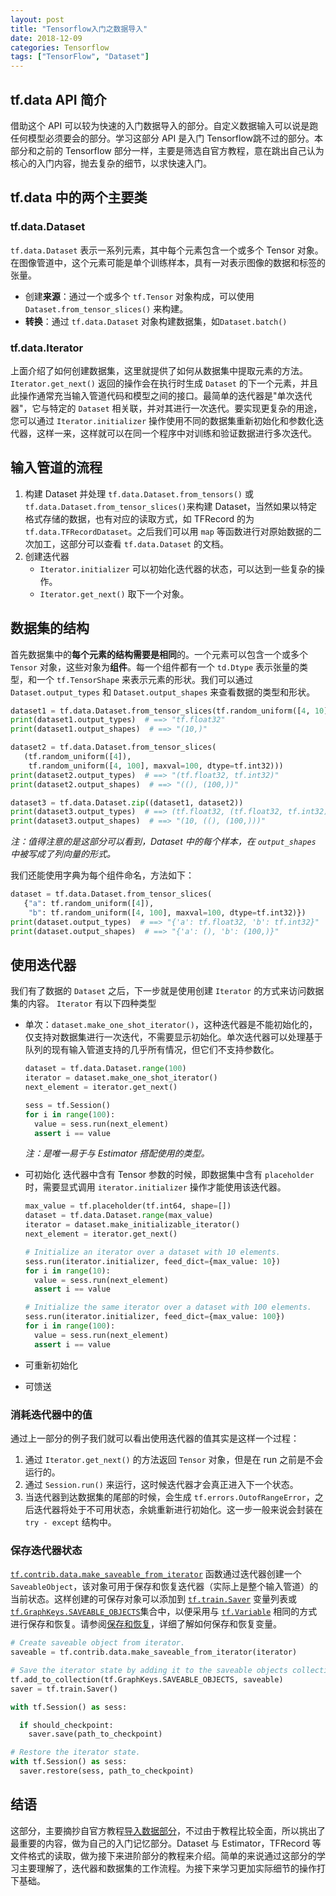 ```yaml
---
layout: post
title: "Tensorflow入门之数据导入"
date: 2018-12-09
categories: Tensorflow
tags: ["TensorFlow", "Dataset"]
---
```


## tf.data API 简介
借助这个 API 可以较为快速的入门数据导入的部分。自定义数据输入可以说是跑任何模型必须要会的部分。学习这部分 API 是入门 Tensorflow跳不过的部分。本部分和之前的 Tensorflow 部分一样，主要是筛选自官方教程，意在跳出自己认为核心的入门内容，抛去复杂的细节，以求快速入门。

## tf.data 中的两个主要类
### tf.data.Dataset
`tf.data.Dataset` 表示一系列元素，其中每个元素包含一个或多个 Tensor 对象。在图像管道中，这个元素可能是单个训练样本，具有一对表示图像的数据和标签的张量。
- 创建**来源**：通过一个或多个 `tf.Tensor` 对象构成，可以使用 `Dataset.from_tensor_slices()` 来构建。
- **转换**：通过 `tf.data.Dataset` 对象构建数据集，如`Dataset.batch()`

### tf.data.Iterator
上面介绍了如何创建数据集，这里就提供了如何从数据集中提取元素的方法。`Iterator.get_next()` 返回的操作会在执行时生成 `Dataset` 的下一个元素，并且此操作通常充当输入管道代码和模型之间的接口。最简单的迭代器是"单次迭代器"，它与特定的 `Dataset` 相关联，并对其进行一次迭代。要实现更复杂的用途，您可以通过 `Iterator.initializer` 操作使用不同的数据集重新初始化和参数化迭代器，这样一来，这样就可以在同一个程序中对训练和验证数据进行多次迭代。

## 输入管道的流程
1. 构建 Dataset 并处理
	`tf.data.Dataset.from_tensors()` 或 `tf.data.Dataset.from_tensor_slices()`来构建 Dataset，当然如果以特定格式存储的数据，也有对应的读取方式，如 TFRecord 的为`tf.data.TFRecordDataset`。之后我们可以用 `map` 等函数进行对原始数据的二次加工，这部分可以查看 `tf.data.Dataset` 的文档。
2. 创建迭代器
	- `Iterator.initializer` 可以初始化迭代器的状态，可以达到一些复杂的操作。
	- `Iterator.get_next()` 取下一个对象。

## 数据集的结构
首先数据集中的**每个元素的结构需要是相同**的。一个元素可以包含一个或多个 `Tensor` 对象，这些对象为**组件**。每一个组件都有一个 `td.Dtype` 表示张量的类型，和一个 `tf.TensorShape` 来表示元素的形状。我们可以通过 `Dataset.output_types` 和 `Dataset.output_shapes` 来查看数据的类型和形状。
```python
dataset1 = tf.data.Dataset.from_tensor_slices(tf.random_uniform([4, 10]))
print(dataset1.output_types)  # ==> "tf.float32"
print(dataset1.output_shapes)  # ==> "(10,)"

dataset2 = tf.data.Dataset.from_tensor_slices(
   (tf.random_uniform([4]),
    tf.random_uniform([4, 100], maxval=100, dtype=tf.int32)))
print(dataset2.output_types)  # ==> "(tf.float32, tf.int32)"
print(dataset2.output_shapes)  # ==> "((), (100,))"

dataset3 = tf.data.Dataset.zip((dataset1, dataset2))
print(dataset3.output_types)  # ==> (tf.float32, (tf.float32, tf.int32))
print(dataset3.output_shapes)  # ==> "(10, ((), (100,)))"
```
*注：值得注意的是这部分可以看到，Dataset 中的每个样本，在 `output_shapes` 中被写成了列向量的形式。*

我们还能使用字典为每个组件命名，方法如下：
```python
dataset = tf.data.Dataset.from_tensor_slices(
   {"a": tf.random_uniform([4]),
    "b": tf.random_uniform([4, 100], maxval=100, dtype=tf.int32)})
print(dataset.output_types)  # ==> "{'a': tf.float32, 'b': tf.int32}"
print(dataset.output_shapes)  # ==> "{'a': (), 'b': (100,)}"
```

## 使用迭代器
我们有了数据的 `Dataset` 之后，下一步就是使用创建 `Iterator` 的方式来访问数据集的内容。
`Iterator` 有以下四种类型
- 单次：`dataset.make_one_shot_iterator()`，这种迭代器是不能初始化的，仅支持对数据集进行一次迭代，不需要显示初始化。单次迭代器可以处理基于队列的现有输入管道支持的几乎所有情况，但它们不支持参数化。
	```python
	dataset = tf.data.Dataset.range(100)
	iterator = dataset.make_one_shot_iterator()
	next_element = iterator.get_next()

	sess = tf.Session()
	for i in range(100):
	  value = sess.run(next_element)
	  assert i == value
	```
	*注：是唯一易于与 Estimator 搭配使用的类型。*

- 可初始化
	迭代器中含有 Tensor 参数的时候，即数据集中含有 `placeholder` 时，需要显式调用 `iterator.initializer` 操作才能使用该迭代器。
	```python
	max_value = tf.placeholder(tf.int64, shape=[])
	dataset = tf.data.Dataset.range(max_value)
	iterator = dataset.make_initializable_iterator()
	next_element = iterator.get_next()

	# Initialize an iterator over a dataset with 10 elements.
	sess.run(iterator.initializer, feed_dict={max_value: 10})
	for i in range(10):
	  value = sess.run(next_element)
	  assert i == value

	# Initialize the same iterator over a dataset with 100 elements.
	sess.run(iterator.initializer, feed_dict={max_value: 100})
	for i in range(100):
	  value = sess.run(next_element)
	  assert i == value
	```
- 可重新初始化
- 可馈送

### 消耗迭代器中的值
通过上一部分的例子我们就可以看出使用迭代器的值其实是这样一个过程：
1. 通过 `Iterator.get_next()` 的方法返回 `Tensor` 对象，但是在 run 之前是不会运行的。
2. 通过 `Session.run()` 来运行，这时候迭代器才会真正进入下一个状态。
3. 当迭代器到达数据集的尾部的时候，会生成 `tf.errors.OutofRangeError`，之后迭代器将处于不可用状态，余姚重新进行初始化。这一步一般来说会封装在 `try - except` 结构中。

### 保存迭代器状态
[`tf.contrib.data.make_saveable_from_iterator`](https://tensorflow.google.cn/api_docs/python/tf/contrib/data/make_saveable_from_iterator) 函数通过迭代器创建一个 `SaveableObject`，该对象可用于保存和恢复迭代器（实际上是整个输入管道）的当前状态。这样创建的可保存对象可以添加到 [`tf.train.Saver`](https://tensorflow.google.cn/api_docs/python/tf/train/Saver) 变量列表或 [`tf.GraphKeys.SAVEABLE_OBJECTS`](https://tensorflow.google.cn/api_docs/python/tf/GraphKeys#SAVEABLE_OBJECTS)集合中，以便采用与 [`tf.Variable`](https://tensorflow.google.cn/api_docs/python/tf/Variable) 相同的方式进行保存和恢复。请参阅[保存和恢复](https://tensorflow.google.cn/guide/saved_model)，详细了解如何保存和恢复变量。

```python
# Create saveable object from iterator.
saveable = tf.contrib.data.make_saveable_from_iterator(iterator)

# Save the iterator state by adding it to the saveable objects collection.
tf.add_to_collection(tf.GraphKeys.SAVEABLE_OBJECTS, saveable)
saver = tf.train.Saver()

with tf.Session() as sess:

  if should_checkpoint:
    saver.save(path_to_checkpoint)

# Restore the iterator state.
with tf.Session() as sess:
  saver.restore(sess, path_to_checkpoint)
```

## 结语
这部分，主要摘抄自官方教程[导入数据部分](https://tensorflow.google.cn/guide/datasets)，不过由于教程比较全面，所以挑出了最重要的内容，做为自己的入门记忆部分。Dataset 与 Estimator，TFRecord 等文件格式的读取，做为接下来进阶部分的教程来介绍。简单的来说通过这部分的学习主要理解了，迭代器和数据集的工作流程。为接下来学习更加实际细节的操作打下基础。